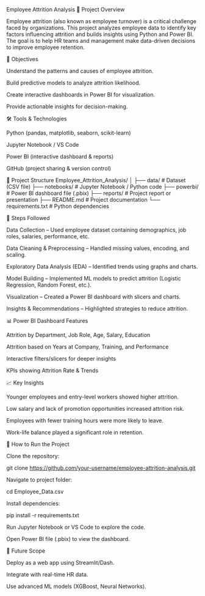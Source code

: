 Employee Attrition Analysis
📌 Project Overview

Employee attrition (also known as employee turnover) is a critical challenge faced by organizations. This project analyzes employee data to identify key factors influencing attrition and builds insights using Python and Power BI. The goal is to help HR teams and management make data-driven decisions to improve employee retention.

🎯 Objectives

Understand the patterns and causes of employee attrition.

Build predictive models to analyze attrition likelihood.

Create interactive dashboards in Power BI for visualization.

Provide actionable insights for decision-making.

🛠 Tools & Technologies

Python (pandas, matplotlib, seaborn, scikit-learn)

Jupyter Notebook / VS Code

Power BI (interactive dashboard & reports)

GitHub (project sharing & version control)

📂 Project Structure
Employee_Attrition_Analysis/
│
├── data/                    # Dataset (CSV file)
├── notebooks/               # Jupyter Notebook / Python code
├── powerbi/                 # Power BI dashboard file (.pbix)
├── reports/                 # Project report or presentation
├── README.md                # Project documentation
└── requirements.txt         # Python dependencies

🔑 Steps Followed

Data Collection – Used employee dataset containing demographics, job roles, salaries, performance, etc.

Data Cleaning & Preprocessing – Handled missing values, encoding, and scaling.

Exploratory Data Analysis (EDA) – Identified trends using graphs and charts.

Model Building – Implemented ML models to predict attrition (Logistic Regression, Random Forest, etc.).

Visualization – Created a Power BI dashboard with slicers and charts.

Insights & Recommendations – Highlighted strategies to reduce attrition.

📊 Power BI Dashboard Features

Attrition by Department, Job Role, Age, Salary, Education

Attrition based on Years at Company, Training, and Performance

Interactive filters/slicers for deeper insights

KPIs showing Attrition Rate & Trends

📈 Key Insights

Younger employees and entry-level workers showed higher attrition.

Low salary and lack of promotion opportunities increased attrition risk.

Employees with fewer training hours were more likely to leave.

Work-life balance played a significant role in retention.

🚀 How to Run the Project

Clone the repository:

git clone https://github.com/your-username/employee-attrition-analysis.git


Navigate to project folder:

cd Employee_Data.csv


Install dependencies:

pip install -r requirements.txt


Run Jupyter Notebook or VS Code to explore the code.

Open Power BI file (.pbix) to view the dashboard.

📌 Future Scope

Deploy as a web app using Streamlit/Dash.

Integrate with real-time HR data.

Use advanced ML models (XGBoost, Neural Networks).
